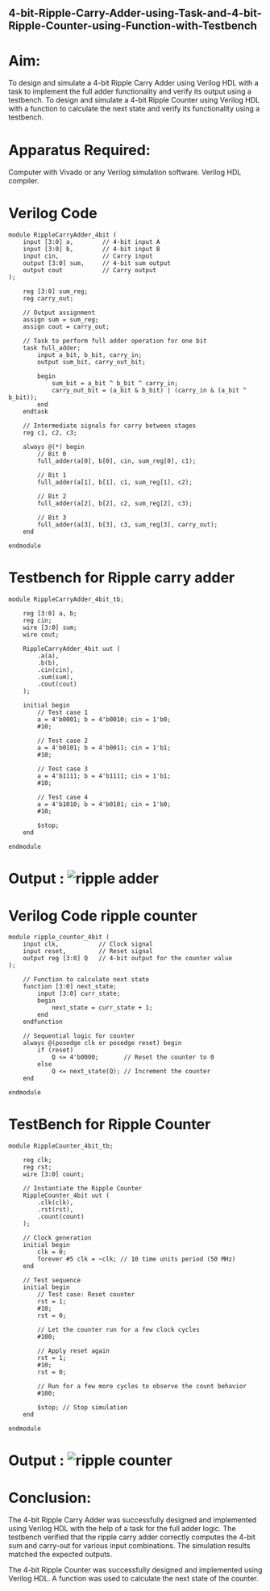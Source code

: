 ## 4-bit-Ripple-Carry-Adder-using-Task-and-4-bit-Ripple-Counter-using-Function-with-Testbench
# Aim:
To design and simulate a 4-bit Ripple Carry Adder using Verilog HDL with a task to implement the full adder functionality and verify its output using a testbench.
To design and simulate a 4-bit Ripple Counter using Verilog HDL with a function to calculate the next state and verify its functionality using a testbench.

# Apparatus Required:
Computer with Vivado or any Verilog simulation software.
Verilog HDL compiler.

# Verilog Code
```
module RippleCarryAdder_4bit (
    input [3:0] a,        // 4-bit input A
    input [3:0] b,        // 4-bit input B
    input cin,            // Carry input
    output [3:0] sum,     // 4-bit sum output
    output cout           // Carry output
);

    reg [3:0] sum_reg;
    reg carry_out;
    
    // Output assignment
    assign sum = sum_reg;
    assign cout = carry_out;

    // Task to perform full adder operation for one bit
    task full_adder;
        input a_bit, b_bit, carry_in;
        output sum_bit, carry_out_bit;
        
        begin
            sum_bit = a_bit ^ b_bit ^ carry_in;
            carry_out_bit = (a_bit & b_bit) | (carry_in & (a_bit ^ b_bit));
        end
    endtask

    // Intermediate signals for carry between stages
    reg c1, c2, c3;

    always @(*) begin
        // Bit 0
        full_adder(a[0], b[0], cin, sum_reg[0], c1);
        
        // Bit 1
        full_adder(a[1], b[1], c1, sum_reg[1], c2);
        
        // Bit 2
        full_adder(a[2], b[2], c2, sum_reg[2], c3);
        
        // Bit 3
        full_adder(a[3], b[3], c3, sum_reg[3], carry_out);
    end

endmodule
```

# Testbench for Ripple carry adder
```
module RippleCarryAdder_4bit_tb;

    reg [3:0] a, b;
    reg cin;
    wire [3:0] sum;
    wire cout;

    RippleCarryAdder_4bit uut (
        .a(a),
        .b(b),
        .cin(cin),
        .sum(sum),
        .cout(cout)
    );

    initial begin
        // Test case 1
        a = 4'b0001; b = 4'b0010; cin = 1'b0;
        #10;
        
        // Test case 2
        a = 4'b0101; b = 4'b0011; cin = 1'b1;
        #10;
        
        // Test case 3
        a = 4'b1111; b = 4'b1111; cin = 1'b1;
        #10;

        // Test case 4
        a = 4'b1010; b = 4'b0101; cin = 1'b0;
        #10;

        $stop;
    end

endmodule
```
# Output : ![ripple adder](https://github.com/user-attachments/assets/d21559c7-4ed6-4f2d-80cc-763760b9fe6f)


# Verilog Code ripple counter
```
module ripple_counter_4bit (
    input clk,           // Clock signal
    input reset,         // Reset signal
    output reg [3:0] Q   // 4-bit output for the counter value
);

    // Function to calculate next state
    function [3:0] next_state;
        input [3:0] curr_state;
        begin
            next_state = curr_state + 1;
        end
    endfunction

    // Sequential logic for counter
    always @(posedge clk or posedge reset) begin
        if (reset)
            Q <= 4'b0000;       // Reset the counter to 0
        else
            Q <= next_state(Q); // Increment the counter
    end

endmodule
```
# TestBench for Ripple Counter
```
module RippleCounter_4bit_tb;

    reg clk;
    reg rst;
    wire [3:0] count;

    // Instantiate the Ripple Counter
    RippleCounter_4bit uut (
        .clk(clk),
        .rst(rst),
        .count(count)
    );

    // Clock generation
    initial begin
        clk = 0;
        forever #5 clk = ~clk; // 10 time units period (50 MHz)
    end

    // Test sequence
    initial begin
        // Test case: Reset counter
        rst = 1;
        #10;
        rst = 0;
        
        // Let the counter run for a few clock cycles
        #100;

        // Apply reset again
        rst = 1;
        #10;
        rst = 0;
        
        // Run for a few more cycles to observe the count behavior
        #100;

        $stop; // Stop simulation
    end

endmodule
```
# Output : ![ripple counter](https://github.com/user-attachments/assets/346c0910-e4cd-4a37-849a-a9faa5d49e9b)

# Conclusion:
The 4-bit Ripple Carry Adder was successfully designed and implemented using Verilog HDL with the help of a task for the full adder logic. The testbench verified that the ripple carry adder correctly computes the 4-bit sum and carry-out for various input combinations. The simulation results matched the expected outputs.

The 4-bit Ripple Counter was successfully designed and implemented using Verilog HDL. A function was used to calculate the next state of the counter.

